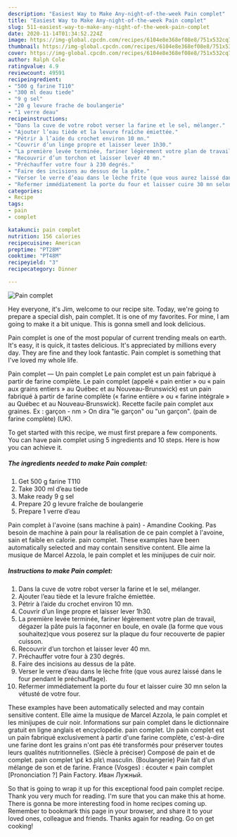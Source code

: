 ```yaml
---
description: "Easiest Way to Make Any-night-of-the-week Pain complet"
title: "Easiest Way to Make Any-night-of-the-week Pain complet"
slug: 511-easiest-way-to-make-any-night-of-the-week-pain-complet
date: 2020-11-14T01:34:52.224Z
image: https://img-global.cpcdn.com/recipes/6104e8e368ef08e8/751x532cq70/pain-complet-photo-principale-de-la-recette.jpg
thumbnail: https://img-global.cpcdn.com/recipes/6104e8e368ef08e8/751x532cq70/pain-complet-photo-principale-de-la-recette.jpg
cover: https://img-global.cpcdn.com/recipes/6104e8e368ef08e8/751x532cq70/pain-complet-photo-principale-de-la-recette.jpg
author: Ralph Cole
ratingvalue: 4.9
reviewcount: 49591
recipeingredient:
- "500 g farine T110"
- "300 ml deau tiede"
- "9 g sel"
- "20 g levure frache de boulangerie"
- "1 verre deau"
recipeinstructions:
- "Dans la cuve de votre robot verser la farine et le sel, mélanger."
- "Ajouter l’eau tiède et la levure fraîche émiettée."
- "Pétrir à l’aide du crochet environ 10 mn."
- "Couvrir d’un linge propre et laisser lever 1h30."
- "La première levée terminée, fariner légèrement votre plan de travail, dégazer la pâte puis la façonner en boule, en ovale (la forme que vous souhaitez)que vous poserez sur la plaque du four recouverte de papier cuisson."
- "Recouvrir d’un torchon et laisser lever 40 mn."
- "Préchauffer votre four à 230 degrés."
- "Faire des incisions au dessus de la pâte."
- "Verser le verre d’eau dans le lèche frite (que vous aurez laissé dans le four pendant le préchauffage)."
- "Refermer immédiatement la porte du four et laisser cuire 30 mn selon la vétusté de votre four."
categories:
- Recipe
tags:
- pain
- complet

katakunci: pain complet 
nutrition: 156 calories
recipecuisine: American
preptime: "PT28M"
cooktime: "PT48M"
recipeyield: "3"
recipecategory: Dinner

---
```



![Pain complet](https://img-global.cpcdn.com/recipes/6104e8e368ef08e8/751x532cq70/pain-complet-photo-principale-de-la-recette.jpg)

Hey everyone, it's Jim, welcome to our recipe site. Today, we're going to prepare a special dish, pain complet. It is one of my favorites. For mine, I am going to make it a bit unique. This is gonna smell and look delicious.

Pain complet is one of the most popular of current trending meals on earth. It's easy, it is quick, it tastes delicious. It's appreciated by millions every day. They are fine and they look fantastic. Pain complet is something that I've loved my whole life.

Pain complet — Un pain complet Le pain complet est un pain fabriqué à partir de farine complète. Le pain complet (appelé « pain entier » ou « pain aux grains entiers » au Québec et au Nouveau-Brunswick) est un pain fabriqué à partir de farine complète (« farine entière » ou « farine intégrale » au Québec et au Nouveau-Brunswick). Recette facile pain complet aux graines. Ex : garçon - nm &gt; On dira &#34;le garçon&#34; ou &#34;un garçon&#34;. (pain de farine complète) (UK).


To get started with this recipe, we must first prepare a few components. You can have pain complet using 5 ingredients and 10 steps. Here is how you can achieve it.

<!--inarticleads1-->

##### The ingredients needed to make Pain complet:

1. Get 500 g farine T110
1. Take 300 ml d’eau tiede
1. Make ready 9 g sel
1. Prepare 20 g levure fraîche de boulangerie
1. Prepare 1 verre d’eau


Pain complet à l&#39;avoine (sans machine à pain) - Amandine Cooking. Pas besoin de machine à pain pour la réalisation de ce pain complet à l&#39;avoine, sain et faible en calorie. pain complet. These examples have been automatically selected and may contain sensitive content. Elle aime la musique de Marcel Azzola, le pain complet et les minijupes de cuir noir. 

<!--inarticleads2-->

##### Instructions to make Pain complet:

1. Dans la cuve de votre robot verser la farine et le sel, mélanger.
1. Ajouter l’eau tiède et la levure fraîche émiettée.
1. Pétrir à l’aide du crochet environ 10 mn.
1. Couvrir d’un linge propre et laisser lever 1h30.
1. La première levée terminée, fariner légèrement votre plan de travail, dégazer la pâte puis la façonner en boule, en ovale (la forme que vous souhaitez)que vous poserez sur la plaque du four recouverte de papier cuisson.
1. Recouvrir d’un torchon et laisser lever 40 mn.
1. Préchauffer votre four à 230 degrés.
1. Faire des incisions au dessus de la pâte.
1. Verser le verre d’eau dans le lèche frite (que vous aurez laissé dans le four pendant le préchauffage).
1. Refermer immédiatement la porte du four et laisser cuire 30 mn selon la vétusté de votre four.


These examples have been automatically selected and may contain sensitive content. Elle aime la musique de Marcel Azzola, le pain complet et les minijupes de cuir noir. Informations sur pain complet dans le dictionnaire gratuit en ligne anglais et encyclopédie. pain complet. Un pain complet est un pain fabriqué exclusivement à partir d&#39;une farine complète, c&#39;est-à-dire une farine dont les grains n&#39;ont pas été transformés pour préserver toutes leurs qualités nutritionnelles. (Siècle à préciser) Composé de pain et de complet. pain complet \pɛ̃ kɔ̃.plɛ\ masculin. (Boulangerie) Pain fait d&#39;un mélange de son et de farine. France (Vosges) : écouter « pain complet [Prononciation ?] Pain Factory. Иван Лужный. 

So that is going to wrap it up for this exceptional food pain complet recipe. Thank you very much for reading. I'm sure that you can make this at home. There is gonna be more interesting food in home recipes coming up. Remember to bookmark this page in your browser, and share it to your loved ones, colleague and friends. Thanks again for reading. Go on get cooking!
